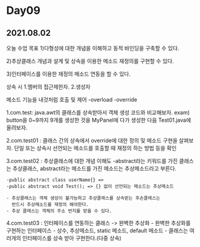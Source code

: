 # Day09 

## 2021.08.02

오늘 수업 목표 
1)다형성에 대한 개념을 이해하고 동적 바인딩을 구축할 수 있다.

2)추상클래스 개념과 설계 및 상속을 이용한 메소드 재정의를 구현할 수 있다.

3)인터페이스를 이용한 재정의 메소드 연동을 할 수 있다.




상속 시 
1.멤버의 접근제한자.
2.생성자

메소드 기능을 내것처럼 호출 및 제어 
-overload
-override




1.com.test:  java.awt의 클래스를 상속받아서 객체 생성 코드와 비교해보자.
	exam) button을 0~9까지 9개를 생성한 것을 MyPanel에 다가 생성한 다음 
		Test01.java에 올려보자.

2.com.test01 : 클래스 간의 상속에서 override에 대한 정의 및 메소드 구현을 살펴보자.
	단일 또는 상속시 선언되는 메소드를 호출할 때 재정의 하는 방법 등을 확인

3.com.test02 : 추상클래스에 대한 개념 이해도
	-abstract라는 키워드를 가진 클래스는 추상클래스, 
	 abstract라는 메소드를 가진 메소드는 추상메소드라고 부른다.
	
	-public abstract class userName{} =>
	-public abstract void Test(); => {} 없이 선언되는 메소드는 추상메소드

	- 추상클래스는 객체 생성이 불가능하고 추상클래스를 상속받는 후손클래스는 
	  반드시 추상메소드를 재정의 해야한다.
	- 추상 클래스는 객체의 주소 번지를 받을 수 있다.

4.com.test03 : 인터페이스를 연동하는 클래스 -> 완벽한 추상화
	- 완벽한 추상화를 구현하는 인터페이스
	- 상수, 추상메소드, static 메소드, default 메소드
	- 클래스는 여러개의 인터페이스를 상속 받아 구현한다.(다중 상속)
